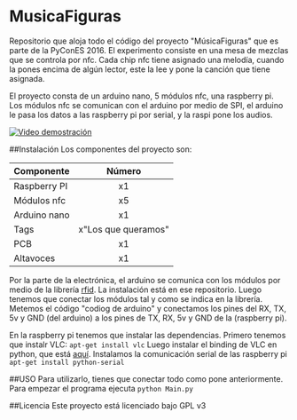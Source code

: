 # MusicaFiguras
Repositorio que aloja todo el código del proyecto "MúsicaFiguras" que es parte de la PyConES 2016. El experimento consiste en una mesa de mezclas que se controla por nfc. Cada chip nfc tiene asignado una melodía, cuando la pones encima de algún lector, este la lee y pone la canción que tiene asignada.

El proyecto consta de un arduino nano, 5 módulos nfc, una raspberry pi. Los módulos nfc se comunican con el arduino por medio de SPI, el arduino le pasa los datos a las raspberry pi por serial, y la raspi pone los audios.

[![Video demostración](https://img.youtube.com/vi/0RvY7xLZidY/0.jpg)](https://www.youtube.com/watch?v=0RvY7xLZidY)

##Instalación
Los componentes del proyecto son:

| Componente        | Número           |
| ------------- |:-------------:|
| Raspberry PI  | x1 |
| Módulos nfc      | x5      |
| Arduino nano  | x1     |
| Tags | x"Los que queramos" |
| PCB | x1 |
| Altavoces | x1 |

Por la parte de la electrónica, el arduino se comunica con los módulos por medio de la librería [rfid](https://github.com/miguelbalboa/rfid). La instalación está en ese repositorio. Luego tenemos que conectar los módulos tal y como se indica en la librería. Metemos el código "codiog de arduino" y conectamos los pines del RX, TX, 5v y GND (del arduino) a los pines de TX, RX, 5v y GND de la (raspberry pi).

En la raspberry pi tenemos que instalar las dependencias. Primero tenemos que instalr VLC: `apt-get install vlc`
Luego instalar el binding de VLC en python, que está [aquí](https://github.com/oaubert/python-vlc).
Instalamos la comunicación serial de las raspberry pi `apt-get install python-serial`

##USO 
Para utilizarlo, tienes que conectar todo como pone anteriormente. Para empezar el programa ejecuta `python Main.py`

##Licencia
Este proyecto está licenciado bajo GPL v3



